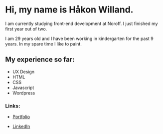 # Hi, my name is Håkon Willand.

I am currently studying front-end development at Noroff.
I just finished my first year out of two.

I am 29 years old and I have been working in kindergarten for the past 9 years. In my spare time I like to paint.

## My experience so far:
- UX Design
- HTML
- CSS
- Javascript
- Wordpress

### Links:

- [Portfolio](https://elegant-gecko-c4d465.netlify.app/index.html)

- [LinkedIn](https://www.linkedin.com/in/h%C3%A5kon-willand-engebretsen-03148a229/)


<!--
**BishopWeyland/BishopWeyland** is a ✨ _special_ ✨ repository because its `README.md` (this file) appears on your GitHub profile.

Here are some ideas to get you started:

- 🔭 I’m currently working on ...
- 🌱 I’m currently learning ...
- 👯 I’m looking to collaborate on ...
- 🤔 I’m looking for help with ...
- 💬 Ask me about ...
- 📫 How to reach me: ...
- 😄 Pronouns: ...
- ⚡ Fun fact: ...
-->
